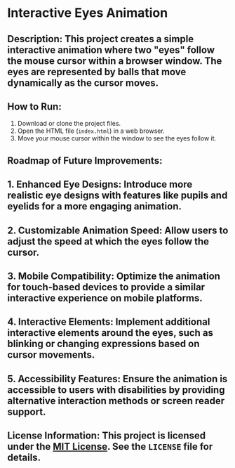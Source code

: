 # Interactive Eyes Animation

## Description: This project creates a simple interactive animation where two "eyes" follow the mouse cursor within a browser window. The eyes are represented by balls that move dynamically as the cursor moves.

## How to Run:
1. Download or clone the project files.
2. Open the HTML file (`index.html`) in a web browser.
3. Move your mouse cursor within the window to see the eyes follow it.

## Roadmap of Future Improvements:
## 1. Enhanced Eye Designs: Introduce more realistic eye designs with features like pupils and eyelids for a more engaging animation.
## 2. Customizable Animation Speed: Allow users to adjust the speed at which the eyes follow the cursor.
## 3. Mobile Compatibility: Optimize the animation for touch-based devices to provide a similar interactive experience on mobile platforms.
## 4. Interactive Elements: Implement additional interactive elements around the eyes, such as blinking or changing expressions based on cursor movements.
## 5. Accessibility Features: Ensure the animation is accessible to users with disabilities by providing alternative interaction methods or screen reader support.

## License Information: This project is licensed under the [MIT License](https://opensource.org/licenses/MIT). See the `LICENSE` file for details.

